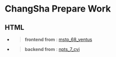# ChangSha Prepare Work

## HTML
  * >**frontend from** : [mstp_68_ventus](http://demo.cssmoban.com/cssthemes3/mstp_68_ventus/index.html)
  
  * >**backend from** : [npts_7_cvi](http://demo.cssmoban.com/cssthemes3/npts_7_cvi/index.html)
